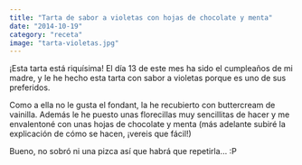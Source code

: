```yaml
---
title: "Tarta de sabor a violetas con hojas de chocolate y menta"
date: "2014-10-19"
category: "receta"
image: "tarta-violetas.jpg"
---
```


¡Esta tarta está riquísima! El día 13 de este mes ha sido el cumpleaños de mi madre, y le he hecho esta tarta con sabor a violetas porque es uno de sus preferidos.

Como a ella no le gusta el fondant, la he recubierto con buttercream de vainilla. Además le he puesto unas florecillas muy sencillitas de hacer y me envalentoné con unas hojas de chocolate y menta (más adelante subiré la explicación de cómo se hacen, ¡vereis que fácil!)

Bueno, no sobró ni una pizca así que habrá que repetirla... :P
